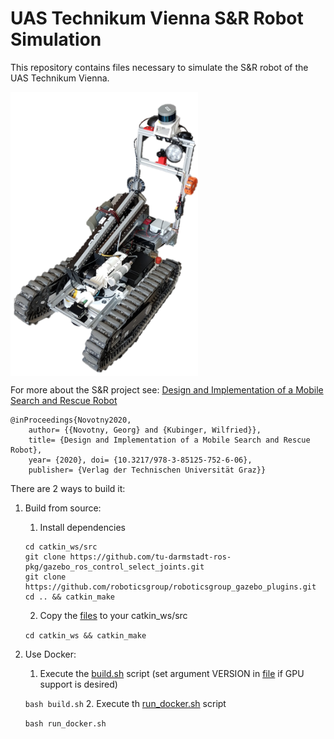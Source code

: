 # UAS Technikum Vienna S&R Robot Simulation

This repository contains files necessary to simulate the S&R robot of the UAS Technikum Vienna.

<img align="center" width=300  src="./Robbie_clean.png" />

For more about the S&R project see: [Design and Implementation of a Mobile Search and Rescue Robot](https://diglib.tugraz.at/download.php?id=5f6b0645e51ff&location=datacite)
```
@inProceedings{Novotny2020, 
	author= {{Novotny, Georg} and {Kubinger, Wilfried}}, 
	title= {Design and Implementation of a Mobile Search and Rescue Robot}, 
	year= {2020}, doi= {10.3217/978-3-85125-752-6-06}, 
	publisher= {Verlag der Technischen Universität Graz}}
```


There are 2 ways to build it:

1. Build from source:
    1. Install dependencies

    ```
    cd catkin_ws/src
    git clone https://github.com/tu-darmstadt-ros-pkg/gazebo_ros_control_select_joints.git
	git clone https://github.com/roboticsgroup/roboticsgroup_gazebo_plugins.git
    cd .. && catkin_make
    ```

    2. Copy the [files](./install/taurob_tracker_simulation) to your catkin_ws/src
   
    `cd catkin_ws && catkin_make`

2. Use Docker:
    1. Execute the [build.sh](./build.sh) script (set argument VERSION in [file](./build.sh) if GPU support is desired)
   
    `bash build.sh`
    2. Execute  th [run_docker.sh](run_docker.sh) script
   
    `bash run_docker.sh`
